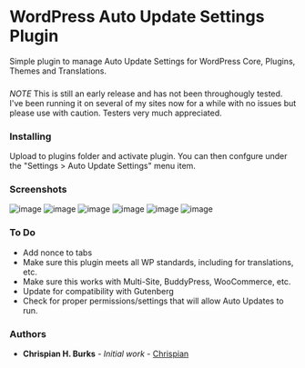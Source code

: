 # WordPress Auto Update Settings Plugin

Simple plugin to manage Auto Update Settings for WordPress Core, Plugins, Themes and Translations.

###

*NOTE* This is still an early release and has not been throughougly tested. I've been running it on several of my sites now for a while with no issues but please use with caution. Testers very much appreciated.

### Installing

Upload to plugins folder and activate plugin. You can then confgure under the "Settings > Auto Update Settings" menu item.

### Screenshots

![image](https://user-images.githubusercontent.com/2103510/47241899-e38b5980-d3b2-11e8-9804-0a894f49176e.png)
![image](https://user-images.githubusercontent.com/2103510/47241605-f0f41400-d3b1-11e8-8ab0-a2a55c5d6654.png)
![image](https://user-images.githubusercontent.com/2103510/47241608-f0f41400-d3b1-11e8-82cd-0a627ebf4c6a.png)
![image](https://user-images.githubusercontent.com/2103510/47241604-f0f41400-d3b1-11e8-9e7c-715e412522e8.png)
![image](https://user-images.githubusercontent.com/2103510/47241609-f0f41400-d3b1-11e8-8bd3-58f1c02fe6c7.png)
![image](https://user-images.githubusercontent.com/2103510/47241606-f0f41400-d3b1-11e8-878f-909cf65191b3.png)

### To Do

- Add nonce to tabs
- Make sure this plugin meets all WP standards, including for translations, etc.
- Make sure this works with Multi-Site, BuddyPress, WooCommerce, etc.
- Update for compatibility with Gutenberg
- Check for proper permissions/settings that will allow Auto Updates to run. 

### Authors

* **Chrispian H. Burks** - *Initial work* - [Chrispian](https://github.com/chrispian)


